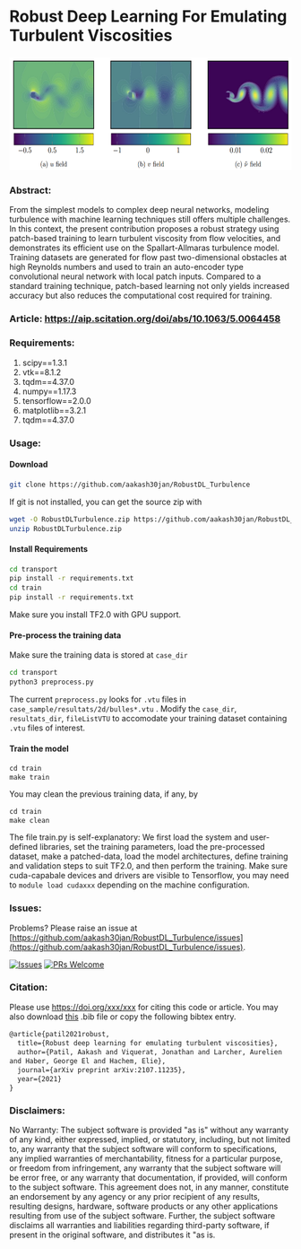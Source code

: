 # Robust Deep Learning For Emulating Turbulent Viscosities 

###
<p align="center">
  <img width="600" height="200" alt="datavisu" src="case_sample/banner_pof_1.png">
</p>


### Abstract:
From the simplest models to complex deep neural networks, modeling turbulence with machine learning techniques still offers multiple challenges. In this context, the present contribution proposes a robust strategy using patch-based training to learn turbulent viscosity from flow velocities, and demonstrates its efficient use on the Spallart-Allmaras turbulence model. Training datasets are generated for flow past two-dimensional obstacles at high Reynolds numbers and used to train an auto-encoder type convolutional neural network with local patch inputs. Compared to a standard training technique, patch-based learning not only yields increased accuracy but also reduces the computational cost required for training.

### Article: https://aip.scitation.org/doi/abs/10.1063/5.0064458

### Requirements:
1. scipy==1.3.1
2. vtk==8.1.2
3. tqdm==4.37.0
4. numpy==1.17.3
5. tensorflow==2.0.0
6. matplotlib==3.2.1
7. tqdm==4.37.0

### Usage:
#### Download
```bash
git clone https://github.com/aakash30jan/RobustDL_Turbulence
```
If git is not installed, you can get the source zip with
```bash
wget -O RobustDLTurbulence.zip https://github.com/aakash30jan/RobustDL_Turbulence/archive/refs/heads/main.zip 
unzip RobustDLTurbulence.zip
```

#### Install Requirements
```bash
cd transport
pip install -r requirements.txt
cd train
pip install -r requirements.txt
```
Make sure you install TF2.0 with GPU support.  

#### Pre-process the training data
Make sure the training data is stored at `case_dir`  
```bash
cd transport
python3 preprocess.py
```
The current `preprocess.py` looks for `.vtu` files in `case_sample/resultats/2d/bulles*.vtu` . Modify the `case_dir`, `resultats_dir`, `fileListVTU` to accomodate your training dataset containing `.vtu` files of interest. 

#### Train the model
```console
cd train
make train
```
You may clean the previous training data, if any, by 
```console
cd train
make clean
```
The file train.py is self-explanatory: We first load the system and user-defined libraries, set the training parameters, load the pre-processed dataset, make a patched-data, load the model architectures, define training and validation steps to suit TF2.0, and then perform the training. Make sure cuda-capabale devices and drivers are visible to Tensorflow, you may need to `module load cudaxxx` depending on the machine configuration. 

### Issues:
Problems? Please raise an issue at [https://github.com/aakash30jan/RobustDL_Turbulence/issues](https://github.com/aakash30jan/RobustDL_Turbulence/issues).

[![Issues](https://img.shields.io/github/issues/RobustDL_Turbulence/issues)](#pydispo)  [![PRs Welcome](https://img.shields.io/badge/PRs-welcome-brightgreen.svg?style=flat-square)](#pydispo)

### Citation:
Please use https://doi.org/xxx/xxx for citing this code or article. You may also download [this](https://scholar.googleusercontent.com/scholar.bib?q=info:_D9NJ40fE7QJ:scholar.google.com/&output=citation&scisdr=CgXM4NgCEPTclLJb0ls:AAGBfm0AAAAAYVxeylvjonDP1ZKvaZrHqCMZqLsx1-eV&scisig=AAGBfm0AAAAAYVxeys2GRvAnuUS7aMi31HIh1dtJMx5n&scisf=4&ct=citation&cd=-1&hl=en) .bib file or copy the following bibtex entry. 
```
@article{patil2021robust,
  title={Robust deep learning for emulating turbulent viscosities},
  author={Patil, Aakash and Viquerat, Jonathan and Larcher, Aurelien and Haber, George El and Hachem, Elie},
  journal={arXiv preprint arXiv:2107.11235},
  year={2021}
}
```

### Disclaimers:
No Warranty:  The subject software is provided "as is" without any warranty of any kind, either expressed, implied, or statutory, including, but not limited to, any warranty that the subject software will conform to specifications, any implied warranties of merchantability, fitness for a particular purpose, or freedom from infringement, any warranty that the subject software will be error free, or any warranty that documentation, if provided, will conform to the subject software. This agreement does not, in any manner, constitute an endorsement by any agency or any prior recipient of any results, resulting designs, hardware, software products or any other applications resulting from use of the subject software. Further, the subject software  disclaims all warranties and liabilities regarding third-party software, if present in the original software, and distributes it "as is.


